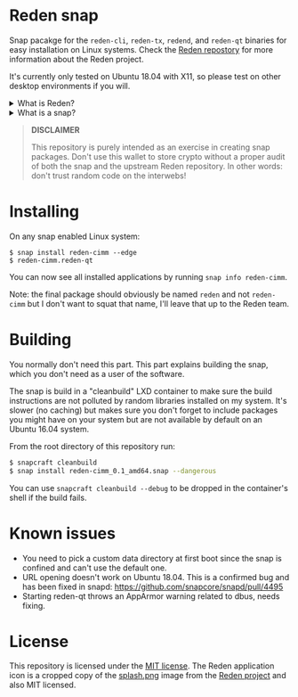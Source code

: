 # Reden snap

Snap pacakge for the `reden-cli`, `reden-tx`, `redend`, and `reden-qt` binaries for easy installation on Linux systems. Check the [Reden repostory](https://github.com/RedenCore/Reden) for more information about the Reden project.

It's currently only tested on Ubuntu 18.04 with X11, so please test on other desktop environments if you will.

<details>
  <summary>What is Reden?</summary>
  <p>Reden is a fully decentralised cryptocurrency built on the premise of providing anonymity, speed, fair mining by being ASIC-resistant and reliability by the usage of masternodes.</p>
</details>

<details>
  <summary>What is a snap?</summary>
  <p>Snaps are containerised software packages that are simple to create and install. They auto-update and are safe to run. And because they bundle their dependencies, they work on all major Linux systems without modification.</p>
</details>


> **DISCLAIMER**
>
> This repository is purely intended as an exercise in creating snap packages. Don't use this wallet to store crypto without a proper audit of both the snap and the upstream Reden repository. In other words: don't trust random code on the interwebs!

# Installing

On any snap enabled Linux system:

```
$ snap install reden-cimm --edge
$ reden-cimm.reden-qt
```

You can now see all installed applications by running `snap info reden-cimm`.

Note: the final package should obviously be named `reden` and not `reden-cimm` but I don't want to squat that name, I'll leave that up to the Reden team.

# Building

You normally don't need this part. This part explains building the snap, which you don't need as a user of the software.

The snap is build in a "cleanbuild" LXD container to make sure the build instructions are not polluted by random libraries installed on my system. It's slower (no caching) but makes sure you don't forget to include packages you might have on your system but are not available by default on an Ubuntu 16.04 system.

From the root directory of this repository run:

```bash
$ snapcraft cleanbuild
$ snap install reden-cimm_0.1_amd64.snap --dangerous
```

You can use `snapcraft cleanbuild --debug` to be dropped in the container's shell if the build fails.

# Known issues

- You need to pick a custom data directory at first boot since the snap is confined and can't use the default one.
- URL opening doesn't work on Ubuntu 18.04. This is a confirmed bug and has been fixed in snapd: https://github.com/snapcore/snapd/pull/4495
- Starting reden-qt throws an AppArmor warning related to dbus, needs fixing.

# License

This repository is licensed under the [MIT license](LICENSE). The Reden application icon is a cropped copy of the [splash.png](https://github.com/RedenCore/Reden/blob/master/splash.png) image from the [Reden project](https://github.com/RedenCore/Reden) and also MIT licensed.
